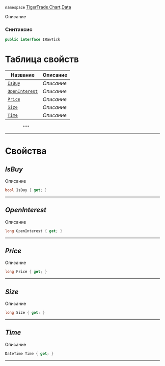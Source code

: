 
`namespace` [TigerTrade.Chart](../../TigerTrade.Chart.md).[Data](../../TigerTrade.Chart/Data.md)


Описание

### Синтаксис
```csharp
public interface IRawTick
```


# Таблица свойств
| Название | Описание |
| --- | --- |
| [`IsBuy`](./IRawTick.cs/Свойства/IsBuy.md) | *Описание* |
| [`OpenInterest`](./IRawTick.cs/Свойства/OpenInterest.md) | *Описание* |
| [`Price`](./IRawTick.cs/Свойства/Price.md) | *Описание* |
| [`Size`](./IRawTick.cs/Свойства/Size.md) | *Описание* |
| [`Time`](./IRawTick.cs/Свойства/Time.md) | *Описание* |




            ***
  ***
  # Свойства

## *IsBuy*
Описание

```csharp
bool IsBuy { get; }
```
***

## *OpenInterest*
Описание

```csharp
long OpenInterest { get; }
```
***

## *Price*
Описание

```csharp
long Price { get; }
```
***

## *Size*
Описание

```csharp
long Size { get; }
```
***

## *Time*
Описание

```csharp
DateTime Time { get; }
```
***

